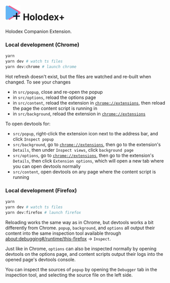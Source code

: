 # <img src="src/icons/holodex-plus-icon.png" width="48"> Holodex+

Holodex Companion Extension.

### Local development (Chrome)

```bash
yarn
yarn dev # watch ts files
yarn dev:chrome # launch chrome
```

Hot refresh doesn't exist, but the files are watched and re-built when changed. To see your changes

- in `src/popup`, close and re-open the popup
- in `src/options`, reload the options page
- in `src/content`, reload the extension in [`chrome://extensions`](chrome://extensions), then reload the page the content script is running in
- in `src/background`, reload the extension in [`chrome://extensions`](chrome://extensions)

To open devtools for:

- `src/popup`, right-click the extension icon next to the address bar, and click `Inspect popup`
- `src/background`, go to [`chrome://extensions`](chrome://extensions), then go to the extension's `Details`, then under `Inspect views`, click `background page`
- `src/options`, go to [`chrome://extensions`](chrome://extensions), then go to the extension's `Details`, then click `Extension options`, which will open a new tab where you can open devtools normally
- `src/content`, open devtools on any page where the content script is running

### Local development (Firefox)

```bash
yarn
yarn dev # watch ts files
yarn dev:firefox # launch firefox
```

Reloading works the same way as in Chrome, but devtools works a bit differently from Chrome. `popup`, `background`, and `options` all output their content into the same inspection tool available through [about:debugging#/runtime/this-firefox](about:debugging#/runtime/this-firefox) -> `Inspect`.

Just like in Chrome, `options` can also be inspected normally by opening devtools on the options page, and content scripts output their logs into the opened page's devtools console.

You can inspect the sources of `popup` by opening the `Debugger` tab in the inspection tool, and selecting the source file on the left side.
